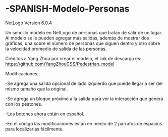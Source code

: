 # -SPANISH-Modelo-Personas

NetLogo Version 6.0.4

Un sencillo modelo en NetLogo de personas que tratan de salir de un lugar.
Al modelo se le pueden agregar más salidas, además de mostrar dos gráficas, una sobre el número de personas que siguen dentro y otro sobre la velocidad promedio de salida de las personas.

Créditos a Yang Zhou por crear el modelo, el link de descarga es: https://github.com/YangZhouCSS/Pedestrian_model

Modificaciones:

-Se agrega una salida opcional de lado izquierdo que puede llegar a ser del mismo tamaño que la original. 

-Se agrega un bloque próximo a la salida para ver la interacción que genera con los peatones. 

-Los botones ahora están en español. 

-En el código las modificaciones están en medio de 2 párrafos de espacios para localizarlas fácilmente.
